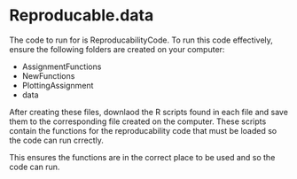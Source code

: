 # Reproducable.data

The code to run for is ReproducabilityCode. To run this code effectively, ensure the following folders are created on your computer:
- AssignmentFunctions
- NewFunctions
- PlottingAssignment
- data

After creating these files, downlaod the R scripts found in each file and save them to the corresponding file created on the computer. These scripts contain the functions for the reproducability code that must be loaded so the code can run crrectly.

This ensures the functions are in the correct place to be used and so the code can run.
